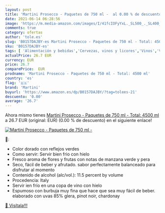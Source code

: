 ```yaml
---
layout: post
title: 'Martini Prosecco - Paquetes de 750 ml -  al 0.00 % de descuento'
date: 2021-06-14 06:28:56
image: 'https://m.media-amazon.com/images/I/41fcIOFyYxL._SL500_._SL400_.jpg'
comments: true
category: ofertas
author: 'tole.es'
slug: 'B0157DAJBY-es Martini Prosecco - Paquetes de 750 ml - Total: 4500 ml'
sku: 'B0157DAJBY-es'
tags: [ 'Alimentación y bebidas','Cervezas, vinos y licores','Vinos','Vinos espumoso y champanes','Vinos espumosos Prosecco','martini', ]
actualPrice: 26.7 EUR
currency: EUR
price: 26.7
comparePrice:  EUR
prodname: 'Martini Prosecco - Paquetes de 750 ml - Total: 4500 ml'
country: 'es'
flag: '🇪🇸'
brand: 'Martini'
buyurl: 'https://www.amazon.es/dp/B0157DAJBY/?tag=tolees-21'
descuento: '0.00'
average: '26.7'
---
```


Ahora mismo tienes [Martini Prosecco - Paquetes de 750 ml - Total: 4500 ml](https://www.amazon.es/dp/B0157DAJBY/?tag=tolees-21) a 26.7 EUR (original:  EUR) (0.00 %  de descuento) en el siguiente enlace!

[![Martini Prosecco - Paquetes de 750 ml - ](https://m.media-amazon.com/images/I/41fcIOFyYxL._SL500_._SL400_.jpg)](https://www.amazon.es/dp/B0157DAJBY/?tag=tolees-21)

🔎:

- Color dorado con reflejos verdes
- Como servir: Servir bien frio con hielo
- Fresco aroma de flores y frutas con notas de manzana verde y pera
- Seco, fácil de beber y afrutado. sabor perfectamente balanceado para disfrutar al momento
- Contenido de alcohol (alc/vol.): 11.5 percent by volume
- Procedencia: Italy
- Servir ien frío en una copa de vino con hielo
- Espumoso con burbuja muy fina que hace que sea muy fácil de beber. elaborado con uvas 85% glera, pinot noir, chardonay

[🛒 Visítala!!!](https://www.amazon.es/dp/B0157DAJBY/?tag=tolees-21)
